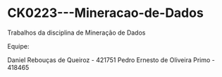 # CK0223---Mineracao-de-Dados
Trabalhos da disciplina de Mineração de Dados

Equipe:

Daniel Rebouças de Queiroz - 421751
Pedro Ernesto de Oliveira Primo - 418465
